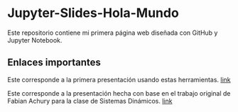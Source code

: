 # Jupyter-Slides-Hola-Mundo 
Este repositorio contiene mi primera página web diseñada con GitHub y Jupyter Notebook.

## Enlaces importantes
Este corresponde a la primera presentación usando estas herramientas. [link](https://alejandratm.github.io/Jupyter-Slides-Hola-Mundo/Presentacion-HW/Hello-litle-World.slides.html#/)

Este corresponde a la presentación hecha con base en el trabajo original de Fabian Achury para la clase de Sistemas  Dinámicos. [link](https://alejandratm.github.io/Jupyter-Slides-Hola-Mundo/Presentacion-DA/Modelado-de-Sistemas-Dina%CC%81micos-Continuos.slides.html#/)

